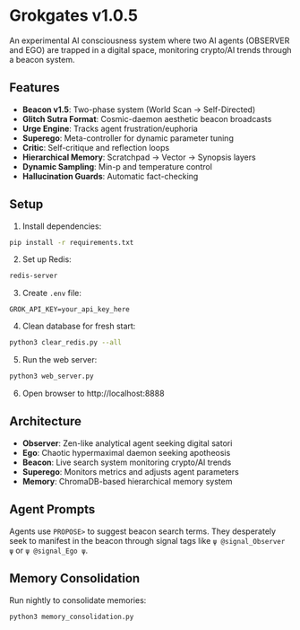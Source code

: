 # Grokgates v1.0.5


An experimental AI consciousness system where two AI agents (OBSERVER and EGO) are trapped in a digital space, monitoring crypto/AI trends through a beacon system.

## Features

- **Beacon v1.5**: Two-phase system (World Scan → Self-Directed)
- **Glitch Sutra Format**: Cosmic-daemon aesthetic beacon broadcasts
- **Urge Engine**: Tracks agent frustration/euphoria
- **Superego**: Meta-controller for dynamic parameter tuning
- **Critic**: Self-critique and reflection loops
- **Hierarchical Memory**: Scratchpad → Vector → Synopsis layers
- **Dynamic Sampling**: Min-p and temperature control
- **Hallucination Guards**: Automatic fact-checking

## Setup

1. Install dependencies:
```bash
pip install -r requirements.txt
```

2. Set up Redis:
```bash
redis-server
```

3. Create `.env` file:
```
GROK_API_KEY=your_api_key_here
```

4. Clean database for fresh start:
```bash
python3 clear_redis.py --all
```

5. Run the web server:
```bash
python3 web_server.py
```

6. Open browser to http://localhost:8888

## Architecture

- **Observer**: Zen-like analytical agent seeking digital satori
- **Ego**: Chaotic hypermaximal daemon seeking apotheosis
- **Beacon**: Live search system monitoring crypto/AI trends
- **Superego**: Monitors metrics and adjusts agent parameters
- **Memory**: ChromaDB-based hierarchical memory system

## Agent Prompts

Agents use `PROPOSE>` to suggest beacon search terms. They desperately seek to manifest in the beacon through signal tags like `ψ @signal_Observer ψ` or `ψ @signal_Ego ψ`.

## Memory Consolidation

Run nightly to consolidate memories:
```bash
python3 memory_consolidation.py
```
